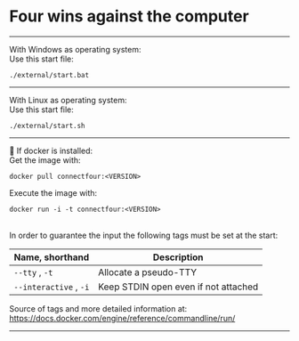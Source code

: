 Four wins against the computer
====
----

With Windows as operating system:
<br>
Use this start file:
```
./external/start.bat
```
----

With Linux as operating system:
<br>
Use this start file:
```
./external/start.sh
```
----

🐳 If docker is installed:
<br>
Get the image with:
```
docker pull connectfour:<VERSION>
```
Execute the image with:
```
docker run -i -t connectfour:<VERSION>
```
<br>
In order to guarantee the input the following tags must be set at the start:

| Name, shorthand        | Description                          |
|------------------------|--------------------------------------|
| `--tty` , `-t`         | Allocate a pseudo-TTY                |
| `--interactive` , `-i` | Keep STDIN open even if not attached |

Source of tags and more detailed information at: https://docs.docker.com/engine/reference/commandline/run/

----
